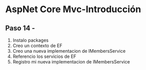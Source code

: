 # AspNet Core Mvc-Introducción

## Paso 14 - 

1. Instalo packages
2. Creo un contexto de EF
3. Creo una nueva implementacion de IMembersService
4. Referencio los servicios de EF
5. Registro mi nueva implementacion de IMembersService



